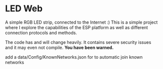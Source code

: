 # LED Web
A simple RGB LED strip, connected to the Internet :)
This is a simple project where I explore the capabilities of the ESP platform as well as different connection protocols and methods.

The code has and will change heavily. It contains severe security issues and it may even not compile. **You have been warned.**

add a data/Config/KnownNetworks.json for to automatic join known networks


  